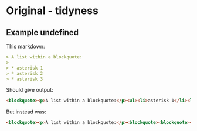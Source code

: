 # Original - tidyness

## Example undefined

This markdown:

```markdown
> A list within a blockquote:
> 
> *	asterisk 1
> *	asterisk 2
> *	asterisk 3

```

Should give output:

```html
<blockquote><p>A list within a blockquote:</p><ul><li>asterisk 1</li><li>asterisk 2</li><li>asterisk 3</li></ul></blockquote>
```

But instead was:

```html
<blockquote><p>A list within a blockquote:</p><blockquote><blockquote><p><em>asterisk 1</em></p><blockquote><p><em>asterisk 2</em></p><blockquote><p><em>asterisk 3</em></p></blockquote></blockquote></blockquote></blockquote></blockquote>
```
